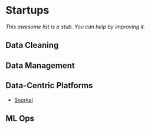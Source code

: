 <h1 id="startups">Startups</h1>

_This awesome list is a stub. You can help by improving it._

<h2 id="cleaning">Data Cleaning</h2>

<h2 id="management">Data Management</h2>

<h2 id="platforms">Data-Centric Platforms</h2>

- [Snorkel](https://snorkel.ai)

<h2 id="mlops">ML Ops</h2>